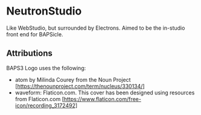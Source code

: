 # NeutronStudio
Like WebStudio, but surrounded by Electrons. Aimed to be the in-studio front end for BAPSicle.

## Attributions
BAPS3 Logo uses the following:
- atom by Milinda Courey from the Noun Project [https://thenounproject.com/term/nucleus/330134/]
- waveform: Flaticon.com. This cover has been designed using resources from Flaticon.com [https://www.flaticon.com/free-icon/recording_3172492]

